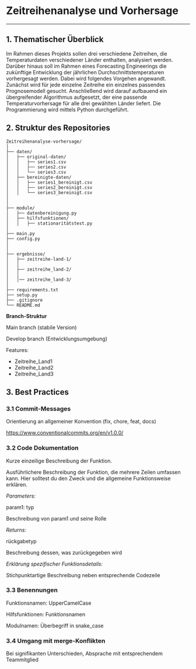 # Zeitreihenanalyse und Vorhersage
---
## 1. Thematischer Überblick
Im Rahmen dieses Projekts sollen drei verschiedene Zeitreihen, die Temperaturdaten verschiedener Länder enthalten, analysiert werden. Darüber hinaus soll im Rahmen eines Forecasting Engineerings die zukünftige Entwicklung der jährlichen Durchschnittstemperaturen vorhergesagt werden. Dabei wird folgendes Vorgehen angewandt. Zunächst wird für jede einzelne Zeitreihe ein einzelnes passendes Prognosemodell gesucht. Anschließend wird darauf aufbauend ein übergreifender Algorithmus aufgesetzt, der eine passende Temperaturvorhersage für alle drei gewählten Länder liefert. Die Programmierung wird mittels Python durchgeführt. 

## 2. Struktur des Repositories


```text
Zeitreihenanalyse-vorhersage/
│
├── daten/
│   ├── original-daten/                
│   │   ├── series1.csv
│   │   ├── series2.csv
│   │   └── series3.csv
│   ├── bereinigte-daten/          
│   │   ├── series1_bereinigt.csv
│   │   ├── series2_bereinigt.csv
│   │   └── series3_bereinigt.csv
│   
│
├── module/    
│   ├── datenbereinigung.py                
│   ├── hilfsfunktionen/          
│   │   ├── stationaritätstest.py
│
├── main.py                 
├── config.py                    
│
│
├── ergebnisse/   
│   ├── zeitreihe-land-1/                                 
│   │  
│   ├── zeitreihe_land-2/          
│   │
│   │── zeitreihe_land-3/ 
│
├── requirements.txt       
├── setup.py                
├── .gitignore              
└── README.md               

```


**Branch-Struktur**

Main branch (stabile Version) 

Develop branch (Entwicklungsumgebung)

Features:
- Zeitreihe_Land1
- Zeitreihe_Land2
- Zeitreihe_Land3

## 3. Best Practices
### 3.1 Commit-Messages
Orientierung an allgemeiner Konvention (fix, chore, feat, docs)

https://www.conventionalcommits.org/en/v1.0.0/ 

### 3.2 Code Dokumentation

Kurze einzeilige Beschreibung der Funktion.

Ausführlichere Beschreibung der Funktion, die mehrere Zeilen umfassen kann. Hier solltest du den Zweck und die allgemeine Funktionsweise erklären.


*Parameters:*

param1: typ

Beschreibung von param1 und seine Rolle


*Returns:*

rückgabetyp

Beschreibung dessen, was zurückgegeben wird

*Erklärung spezifischer Funktionsdetails:*

Stichpunktartige Beschreibung neben entsprechende Codezeile 

### 3.3 Benennungen

Funktionsnamen: UpperCamelCase

Hilfsfunktionen: Funktionsnamen

Modulnamen: Überbegriff in snake_case

### 3.4 Umgang mit merge-Konflikten

Bei signifikanten Unterschieden, Absprache mit entsprechendem Teammitglied

        
    
   
